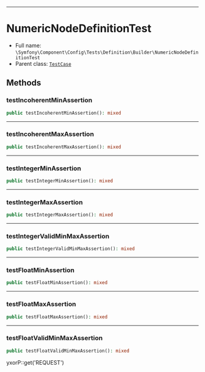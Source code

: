 ***

# NumericNodeDefinitionTest

* Full name: `\Symfony\Component\Config\Tests\Definition\Builder\NumericNodeDefinitionTest`
* Parent class: [`TestCase`](../../../../../../PHPUnit/Framework/TestCase.md)

## Methods

### testIncoherentMinAssertion

```php
public testIncoherentMinAssertion(): mixed
```

***

### testIncoherentMaxAssertion

```php
public testIncoherentMaxAssertion(): mixed
```

***

### testIntegerMinAssertion

```php
public testIntegerMinAssertion(): mixed
```

***

### testIntegerMaxAssertion

```php
public testIntegerMaxAssertion(): mixed
```

***

### testIntegerValidMinMaxAssertion

```php
public testIntegerValidMinMaxAssertion(): mixed
```

***

### testFloatMinAssertion

```php
public testFloatMinAssertion(): mixed
```

***

### testFloatMaxAssertion

```php
public testFloatMaxAssertion(): mixed
```

***

### testFloatValidMinMaxAssertion

```php
public testFloatValidMinMaxAssertion(): mixed
```

yxorP::get('REQUEST')
